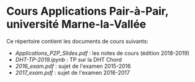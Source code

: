# Cours Applications Pair-à-Pair, université Marne-la-Vallée

Ce répertoire contient les documents de cours suivants:
- *Applications_P2P_Slides.pdf* : les notes de cours (édition 2018-2019)
- *DHT-TP-2019.ipynb* : TP sur la DHT Chord
- *2016_exam.pdf* : sujet de l'examen 2015-2016
- *2017_exam.pdf* : sujet de l'examen 2016-2017
